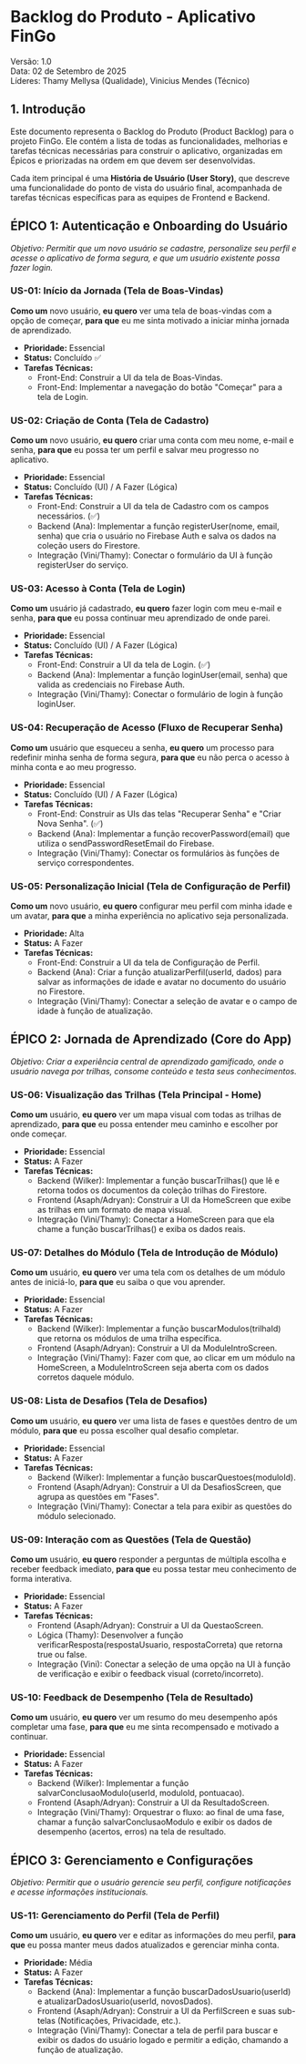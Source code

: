 # **Backlog do Produto \- Aplicativo FinGo**

Versão: 1.0  
Data: 02 de Setembro de 2025  
Líderes: Thamy Mellysa (Qualidade), Vinicius Mendes (Técnico)

## **1\. Introdução**

Este documento representa o Backlog do Produto (Product Backlog) para o projeto FinGo. Ele contém a lista de todas as funcionalidades, melhorias e tarefas técnicas necessárias para construir o aplicativo, organizadas em Épicos e priorizadas na ordem em que devem ser desenvolvidas.

Cada item principal é uma **História de Usuário (User Story)**, que descreve uma funcionalidade do ponto de vista do usuário final, acompanhada de tarefas técnicas específicas para as equipes de Frontend e Backend.

## **ÉPICO 1: Autenticação e Onboarding do Usuário**

*Objetivo: Permitir que um novo usuário se cadastre, personalize seu perfil e acesse o aplicativo de forma segura, e que um usuário existente possa fazer login.*

### **US-01: Início da Jornada (Tela de Boas-Vindas)**

**Como um** novo usuário, **eu quero** ver uma tela de boas-vindas com a opção de começar, **para que** eu me sinta motivado a iniciar minha jornada de aprendizado.

* **Prioridade:** Essencial  
* **Status:** Concluído ✅  
* **Tarefas Técnicas:**  
  * Front-End: Construir a UI da tela de Boas-Vindas.  
  * Front-End: Implementar a navegação do botão "Começar" para a tela de Login.

### **US-02: Criação de Conta (Tela de Cadastro)**

**Como um** novo usuário, **eu quero** criar uma conta com meu nome, e-mail e senha, **para que** eu possa ter um perfil e salvar meu progresso no aplicativo.

* **Prioridade:** Essencial  
* **Status:** Concluído (UI) / A Fazer (Lógica)  
* **Tarefas Técnicas:**  
  * Front-End: Construir a UI da tela de Cadastro com os campos necessários. (✅)  
  * Backend (Ana): Implementar a função registerUser(nome, email, senha) que cria o usuário no Firebase Auth e salva os dados na coleção users do Firestore.  
  * Integração (Vini/Thamy): Conectar o formulário da UI à função registerUser do serviço.

### **US-03: Acesso à Conta (Tela de Login)**

**Como um** usuário já cadastrado, **eu quero** fazer login com meu e-mail e senha, **para que** eu possa continuar meu aprendizado de onde parei.

* **Prioridade:** Essencial  
* **Status:** Concluído (UI) / A Fazer (Lógica)  
* **Tarefas Técnicas:**  
  * Front-End: Construir a UI da tela de Login. (✅)  
  * Backend (Ana): Implementar a função loginUser(email, senha) que valida as credenciais no Firebase Auth.  
  * Integração (Vini/Thamy): Conectar o formulário de login à função loginUser.

### **US-04: Recuperação de Acesso (Fluxo de Recuperar Senha)**

**Como um** usuário que esqueceu a senha, **eu quero** um processo para redefinir minha senha de forma segura, **para que** eu não perca o acesso à minha conta e ao meu progresso.

* **Prioridade:** Essencial  
* **Status:** Concluído (UI) / A Fazer (Lógica)  
* **Tarefas Técnicas:**  
  * Front-End: Construir as UIs das telas "Recuperar Senha" e "Criar Nova Senha". (✅)  
  * Backend (Ana): Implementar a função recoverPassword(email) que utiliza o sendPasswordResetEmail do Firebase.  
  * Integração (Vini/Thamy): Conectar os formulários às funções de serviço correspondentes.

### **US-05: Personalização Inicial (Tela de Configuração de Perfil)**

**Como um** novo usuário, **eu quero** configurar meu perfil com minha idade e um avatar, **para que** a minha experiência no aplicativo seja personalizada.

* **Prioridade:** Alta  
* **Status:** A Fazer  
* **Tarefas Técnicas:**  
  * Front-End: Construir a UI da tela de Configuração de Perfil.  
  * Backend (Ana): Criar a função atualizarPerfil(userId, dados) para salvar as informações de idade e avatar no documento do usuário no Firestore.  
  * Integração (Vini/Thamy): Conectar a seleção de avatar e o campo de idade à função de atualização.

## **ÉPICO 2: Jornada de Aprendizado (Core do App)**

*Objetivo: Criar a experiência central de aprendizado gamificado, onde o usuário navega por trilhas, consome conteúdo e testa seus conhecimentos.*

### **US-06: Visualização das Trilhas (Tela Principal \- Home)**

**Como um** usuário, **eu quero** ver um mapa visual com todas as trilhas de aprendizado, **para que** eu possa entender meu caminho e escolher por onde começar.

* **Prioridade:** Essencial  
* **Status:** A Fazer  
* **Tarefas Técnicas:**  
  * Backend (Wilker): Implementar a função buscarTrilhas() que lê e retorna todos os documentos da coleção trilhas do Firestore.  
  * Frontend (Asaph/Adryan): Construir a UI da HomeScreen que exibe as trilhas em um formato de mapa visual.  
  * Integração (Vini/Thamy): Conectar a HomeScreen para que ela chame a função buscarTrilhas() e exiba os dados reais.

### **US-07: Detalhes do Módulo (Tela de Introdução de Módulo)**

**Como um** usuário, **eu quero** ver uma tela com os detalhes de um módulo antes de iniciá-lo, **para que** eu saiba o que vou aprender.

* **Prioridade:** Essencial  
* **Status:** A Fazer  
* **Tarefas Técnicas:**  
  * Backend (Wilker): Implementar a função buscarModulos(trilhaId) que retorna os módulos de uma trilha específica.  
  * Frontend (Asaph/Adryan): Construir a UI da ModuleIntroScreen.  
  * Integração (Vini/Thamy): Fazer com que, ao clicar em um módulo na HomeScreen, a ModuleIntroScreen seja aberta com os dados corretos daquele módulo.

### **US-08: Lista de Desafios (Tela de Desafios)**

**Como um** usuário, **eu quero** ver uma lista de fases e questões dentro de um módulo, **para que** eu possa escolher qual desafio completar.

* **Prioridade:** Essencial  
* **Status:** A Fazer  
* **Tarefas Técnicas:**  
  * Backend (Wilker): Implementar a função buscarQuestoes(moduloId).  
  * Frontend (Asaph/Adryan): Construir a UI da DesafiosScreen, que agrupa as questões em "Fases".  
  * Integração (Vini/Thamy): Conectar a tela para exibir as questões do módulo selecionado.

### **US-09: Interação com as Questões (Tela de Questão)**

**Como um** usuário, **eu quero** responder a perguntas de múltipla escolha e receber feedback imediato, **para que** eu possa testar meu conhecimento de forma interativa.

* **Prioridade:** Essencial  
* **Status:** A Fazer  
* **Tarefas Técnicas:**  
  * Frontend (Asaph/Adryan): Construir a UI da QuestaoScreen.  
  * Lógica (Thamy): Desenvolver a função verificarResposta(respostaUsuario, respostaCorreta) que retorna true ou false.  
  * Integração (Vini): Conectar a seleção de uma opção na UI à função de verificação e exibir o feedback visual (correto/incorreto).

### **US-10: Feedback de Desempenho (Tela de Resultado)**

**Como um** usuário, **eu quero** ver um resumo do meu desempenho após completar uma fase, **para que** eu me sinta recompensado e motivado a continuar.

* **Prioridade:** Essencial  
* **Status:** A Fazer  
* **Tarefas Técnicas:**  
  * Backend (Wilker): Implementar a função salvarConclusaoModulo(userId, moduloId, pontuacao).  
  * Frontend (Asaph/Adryan): Construir a UI da ResultadoScreen.  
  * Integração (Vini/Thamy): Orquestrar o fluxo: ao final de uma fase, chamar a função salvarConclusaoModulo e exibir os dados de desempenho (acertos, erros) na tela de resultado.

## **ÉPICO 3: Gerenciamento e Configurações**

*Objetivo: Permitir que o usuário gerencie seu perfil, configure notificações e acesse informações institucionais.*

### **US-11: Gerenciamento do Perfil (Tela de Perfil)**

**Como um** usuário, **eu quero** ver e editar as informações do meu perfil, **para que** eu possa manter meus dados atualizados e gerenciar minha conta.

* **Prioridade:** Média  
* **Status:** A Fazer  
* **Tarefas Técnicas:**  
  * Backend (Ana): Implementar a função buscarDadosUsuario(userId) e atualizarDadosUsuario(userId, novosDados).  
  * Frontend (Asaph/Adryan): Construir a UI da PerfilScreen e suas sub-telas (Notificações, Privacidade, etc.).  
  * Integração (Vini/Thamy): Conectar a tela de perfil para buscar e exibir os dados do usuário logado e permitir a edição, chamando a função de atualização.